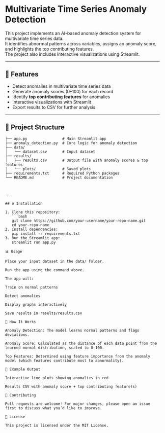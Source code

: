 # Multivariate Time Series Anomaly Detection

This project implements an AI-based anomaly detection system for multivariate time series data.  
It identifies abnormal patterns across variables, assigns an anomaly score, and highlights the top contributing features.  
The project also includes interactive visualizations using Streamlit.

---

## 🚀 Features
- Detect anomalies in multivariate time series data  
- Generate anomaly scores (0–100) for each record  
- Identify **top contributing features** for anomalies  
- Interactive visualizations with Streamlit  
- Export results to CSV for further analysis  

---

## 📂 Project Structure

```text
├── app.py                # Main Streamlit app
├── anomaly_detection.py  # Core logic for anomaly detection
├── data/
│   └── dataset.csv       # Input dataset
├── results/
│   ├── results.csv       # Output file with anomaly scores & top features
│   └── plots/            # Saved plots
├── requirements.txt      # Required Python packages
└── README.md             # Project documentation



---

## ⚙️ Installation

1. Clone this repository:
   ```bash
   git clone https://github.com/your-username/your-repo-name.git
   cd your-repo-name
2. Install dependencies:
   pip install -r requirements.txt
3. Run the Streamlit app:
   streamlit run app.py

📊 Usage

Place your input dataset in the data/ folder.

Run the app using the command above.

The app will:

Train on normal patterns

Detect anomalies

Display graphs interactively

Save results in results/results.csv

🧠 How It Works

Anomaly Detection: The model learns normal patterns and flags deviations.

Anomaly Score: Calculated as the distance of each data point from the learned normal distribution, scaled to 0–100.

Top Features: Determined using feature importance from the anomaly model (which features contribute most to abnormality).

📌 Example Output

Interactive line plots showing anomalies in red

Results CSV with anomaly score + top contributing feature(s)

🤝 Contributing

Pull requests are welcome! For major changes, please open an issue first to discuss what you’d like to improve.

📜 License

This project is licensed under the MIT License.
